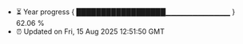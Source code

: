 - ⏳ Year progress { ██████████████████▁▁▁▁▁▁▁▁▁▁▁▁ } 62.06 %
- ⏰ Updated on Fri, 15 Aug 2025 12:51:50 GMT

